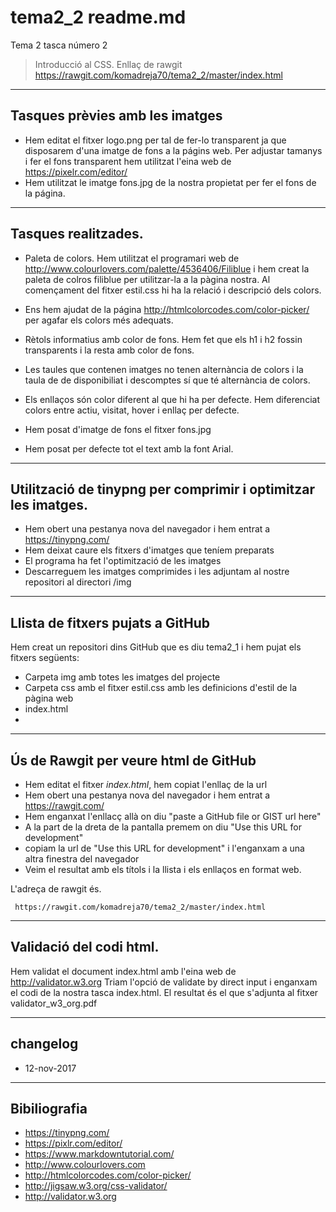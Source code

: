 # tema2_2 readme.md
Tema 2 tasca número 2
> Introducció al CSS. Enllaç de rawgit  https://rawgit.com/komadreja70/tema2_2/master/index.html

----
## Tasques prèvies amb les imatges
* Hem editat el fitxer logo.png per tal de fer-lo transparent ja que disposarem d'una imatge de fons a la págins web. Per adjustar tamanys i fer el fons transparent hem utilitzat l'eina web de https://pixelr.com/editor/
* Hem utilitzat le imatge fons.jpg de la nostra propietat per fer el fons de la página.

----
## Tasques realitzades.

* Paleta de colors. Hem utilitzat el programari web de http://www.colourlovers.com/palette/4536406/Filiblue i hem creat la paleta de colros filiblue per utilitzar-la a la pàgina nostra. Al començament del fitxer estil.css hi ha la relació i descripció dels colors.

* Ens hem ajudat de la página http://htmlcolorcodes.com/color-picker/ per agafar els colors més adequats.
* Rètols informatius amb color de fons. Hem fet que els h1 i h2 fossin transparents i la resta amb color de fons.
* Les taules que contenen imatges no tenen alternància de colors i la taula de de disponibiliat i descomptes sí que té alternància de colors.
* Els enllaços són color diferent al que hi ha per defecte. Hem diferenciat colors entre actiu, visitat, hover i enllaç per defecte.
* Hem posat d'imatge de fons el fitxer fons.jpg
* Hem posat per defecte tot el text amb la font Arial.

----
## Utilització de tinypng per comprimir i optimitzar les imatges.

* Hem obert una pestanya nova del navegador i hem entrat a https://tinypng.com/
* Hem deixat caure els fitxers d'imatges que teníem preparats
* El programa ha fet l'optimització de les imatges
* Descarreguem les imatges comprimides i les adjuntam al nostre repositori al directori /img

----
## Llista de fitxers pujats a GitHub

Hem creat un repositori dins GitHub que es diu tema2_1 i hem pujat els fitxers següents:

* Carpeta img amb totes les imatges del projecte
* Carpeta css amb el fitxer estil.css amb les definicions d'estil de la pàgina web
* index.html
* 

----
## Ús de Rawgit per veure html de GitHub
* Hem editat el fitxer *index.html*,  hem copiat l'enllaç de la url
* Hem obert una pestanya nova del navegador i hem entrat a https://rawgit.com/
* Hem enganxat l'enllacç allà on diu "paste a GitHub file or GIST url here"
* A la part de la dreta de la pantalla premem on diu "Use this URL for development"
* copiam la url de "Use this URL for development" i l'enganxam a una altra finestra del navegador
* Veim el resultat amb els títols i la llista i els enllaços en format web.

L'adreça de rawgit és.

     https://rawgit.com/komadreja70/tema2_2/master/index.html


----
## Validació del codi html.
Hem validat el document index.html amb l'eina web de  http://validator.w3.org
Triam l'opció de validate by direct input i enganxam el codi de la nostra tasca index.html.
El resultat és el que s'adjunta al fitxer validator_w3_org.pdf

----
## changelog
* 12-nov-2017

----
## Bibiliografia
* https://tinypng.com/
* https://pixlr.com/editor/
* https://www.markdowntutorial.com/
* http://www.colourlovers.com
* http://htmlcolorcodes.com/color-picker/
* http://jigsaw.w3.org/css-validator/
* http://validator.w3.org
